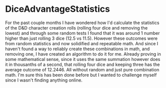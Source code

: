 # DiceAdvantageStatistics

For the past couple months I have wondered how I'd calculate the statistics of the D&D character creation rolls (rolling four dice and removing the lowest) and through some random tests I found that it was around 1 number higher than just rolling 3 dice (12.5 vs 11.5). However these outcomes were from random statistics and now solidified and repeatable math. And since I haven't found a way to reliably create these combinations in math, and removing one, I have created an algorithm to do it for me. Already proving in some mathematical sense, since it uses the same summation however does it in thousanths of a second, that rolling four dice and keeping three has the average outcome of 12.2446. All without random and just pure combination math. I'm sure this has been done before but I wanted to challenge myself since I wasn't finding anything online.
